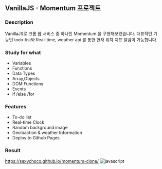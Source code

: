 ## VanillaJS - Momentum 프로젝트

### Description
VanillaJS로 크롬 웹 서비스 중 하나인 Momentum 을 구현해보았습니다. 대표적인 기능인 todo-list와 Real-time, weather api 를 통한 현재 위치 지표 알림이 가능합니다.

### Study for what
* Variables
* Functions
* Data Types
* Array,Objects
* DOM Functions
* Events
* if /else /for

### Features 
* To-do list
* Real-time Clock
* Random background image
* Geoloaction & weather Information
* Deploy to Github Pages

### Result
https://sexychoco.github.io/momentum-clone/
![javascript](https://user-images.githubusercontent.com/95459711/160228730-e26d8a2b-015a-45d7-a0b6-981a55600a92.jpg)
